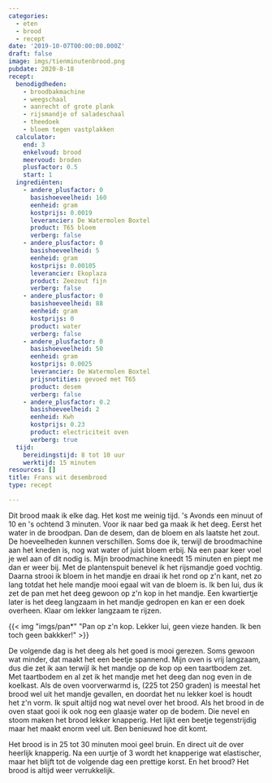 ```yaml
---
categories:
  - eten
  - brood
  - recept
date: '2019-10-07T00:00:00.000Z'
draft: false
image: imgs/tienminutenbrood.png
pubdate: 2020-8-18
recept:
  benodigdheden:
    - broodbakmachine
    - weegschaal
    - aanrecht of grote plank
    - rijsmandje of saladeschaal
    - theedoek
    - bloem tegen vastplakken
  calculator:
    end: 3
    enkelvoud: brood
    meervoud: broden
    plusfactor: 0.5
    start: 1
  ingrediënten:
    - andere_plusfactor: 0
      basishoeveelheid: 160
      eenheid: gram
      kostprijs: 0.0019
      leverancier: De Watermolen Boxtel
      product: T65 bloem
      verberg: false
    - andere_plusfactor: 0
      basishoeveelheid: 5
      eenheid: gram
      kostprijs: 0.00105
      leverancier: Ekoplaza
      product: Zeezout fijn
      verberg: false
    - andere_plusfactor: 0
      basishoeveelheid: 88
      eenheid: gram
      kostprijs: 0
      product: water
      verberg: false
    - andere_plusfactor: 0
      basishoeveelheid: 50
      eenheid: gram
      kostprijs: 0.0025
      leverancier: De Watermolen Boxtel
      prijsnotities: gevoed met T65
      product: desem
      verberg: false
    - andere_plusfactor: 0.2
      basishoeveelheid: 2
      eenheid: Kwh
      kostprijs: 0.23
      product: electriciteit oven
      verberg: true
  tijd:
    bereidingstijd: 8 tot 10 uur
    werktijd: 15 minuten
resources: []
title: Frans wit desembrood
type: recept

---
```


Dit brood maak ik elke dag. Het kost me weinig tijd. 's Avonds een minuut of 10
en 's ochtend 3 minuten. Voor ik naar bed ga maak ik het deeg. Eerst het water
in de broodpan. Dan de desem, dan de bloem en als laatste het zout. De
hoeveelheden kunnen verschillen. Soms doe ik, terwijl de broodmachine aan het
kneden is, nog wat water of juist bloem erbij. Na een paar keer voel je wel aan
of dit nodig is. Mijn broodmachine kneedt 15 minuten en piept me dan er weer
bij. Met de plantenspuit benevel ik het rijsmandje goed vochtig. Daarna strooi ik
bloem in het mandje en draai ik het rond op z'n kant, net zo lang totdat het
hele mandje mooi egaal wit van de bloem is. Ik ben lui, dus ik zet de pan met
het deeg gewoon op z'n kop in het mandje. Een kwartiertje later is het deeg
langzaam in het mandje gedropen en kan er een doek overheen. Klaar om lekker
langzaam te rijzen.

{{< img "imgs/pan*" "Pan op z'n kop. Lekker lui, geen vieze handen. Ik ben toch geen bakkker!" >}}


De volgende dag is het deeg als het goed is mooi gerezen. Soms gewoon wat
minder, dat maakt het een beetje spannend. Mijn oven is vrij langzaam, dus die
zet ik aan terwijl ik het mandje op de kop op een taartbodem zet. Met
taartbodem en al zet ik het mandje met het deeg dan nog even in de koelkast.
Als de oven voorverwarmd is, (225 tot 250 graden) is meestal het brood wel uit
het mandje gevallen, en doordat het nu lekker koel is houdt het z'n vorm. Ik
spuit altijd nog wat nevel over het brood. Als het brood in de oven staat gooi
ik ook nog een glaasje water op de bodem. Die nevel en stoom maken het brood
lekker knapperig. Het lijkt een beetje tegenstrijdig maar het maakt enorm veel
uit. Ben benieuwd hoe dit komt.

Het brood is in 25 tot 30 minuten mooi geel bruin. En direct uit de over
heerlijk knapperig. Na een uurtje of 3 wordt het knapperige wat elastischer,
maar het blijft tot de volgende dag een prettige korst. En het brood? Het brood
is altijd weer verrukkelijk.
